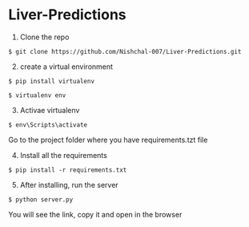 # Liver-Predictions

1. Clone the repo
```
$ git clone https://github.com/Nishchal-007/Liver-Predictions.git
```

2. create a virtual environment 
```
$ pip install virtualenv
```
```
$ virtualenv env
```

3. Activae virtualenv
```
$ env\Scripts\activate
```

Go to the project folder where you have requirements.tzt file

4. Install all the requirements
```
$ pip install -r requirements.txt
```

5. After installing, run the server
```
$ python server.py
```

You will see the link, copy it and open in the browser
